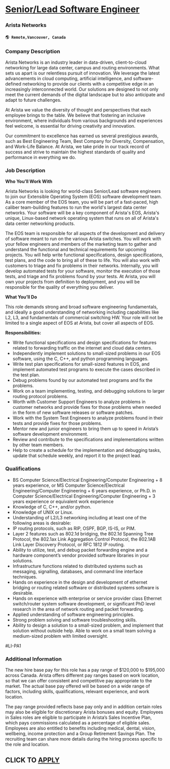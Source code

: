 # [Senior/Lead Software Engineer](https://www.remotewlb.com/apply/senior-lead-software-engineer-109077)  
### Arista Networks  
#### `🌎 Remote,Vancouver, Canada`  

### **Company Description**

Arista Networks is an industry leader in data-driven, client-to-cloud networking for large data center, campus and routing environments. What sets us apart is our relentless pursuit of innovation. We leverage the latest advancements in cloud computing, artificial intelligence, and software-defined networking to provide our clients with a competitive edge in an increasingly interconnected world. Our solutions are designed to not only meet the current demands of the digital landscape but to also anticipate and adapt to future challenges.

At Arista we value the diversity of thought and perspectives that each employee brings to the table. We believe that fostering an inclusive environment, where individuals from various backgrounds and experiences feel welcome, is essential for driving creativity and innovation.

Our commitment to excellence has earned us several prestigious awards, such as Best Engineering Team, Best Company for Diversity, Compensation, and Work-Life Balance. At Arista, we take pride in our track record of success and strive to maintain the highest standards of quality and performance in everything we do.

###  **Job Description**

 **Who You’ll Work With**

Arista Networks is looking for world-class Senior/Lead software engineers to join our Extensible Operating System (EOS) software development team. As a core member of the EOS team, you will be part of a fast-paced, high caliber team-building features to run the world's largest data center networks. Your software will be a key component of Arista's EOS, Arista's unique, Linux-based network operating system that runs on all of Arista's data center networking products.

The EOS team is responsible for all aspects of the development and delivery of software meant to run on the various Arista switches. You will work with your fellow engineers and members of the marketing team to gather and understand the functional and technical requirements for upcoming projects. You will help write functional specifications, design specifications, test plans, and the code to bring all of these to life. You will also work with customers to triage and fix problems in their networks. Internally, you will develop automated tests for your software, monitor the execution of those tests, and triage and fix problems found by your tests. At Arista, you will own your projects from definition to deployment, and you will be responsible for the quality of everything you deliver.

 **What You’ll Do**

This role demands strong and broad software engineering fundamentals, and ideally a good understanding of networking including capabilities like L2, L3, and fundamentals of commercial switching HW. Your role will not be limited to a single aspect of EOS at Arista, but cover all aspects of EOS.

 **Responsibilities:**

  * Write functional specifications and design specifications for features related to forwarding traffic on the internet and cloud data centers.
  * Independently implement solutions to small-sized problems in our EOS software, using the C, C++, and python programming languages.
  * Write test plan specifications for small-sized features in EOS, and implement automated test programs to execute the cases described in the test plan.
  * Debug problems found by our automated test programs and fix the problems. 
  * Work on a team implementing, testing, and debugging solutions to larger routing protocol problems.
  * Worth with Customer Support Engineers to analyze problems in customer networks and provide fixes for those problems when needed in the form of new software releases or software patches.
  * Work with the System Test Engineers to analyze problems found in their tests and provide fixes for those problems.
  * Mentor new and junior engineers to bring them up to speed in Arista’s software development environment.
  * Review and contribute to the specifications and implementations written by other team members.
  * Help to create a schedule for the implementation and debugging tasks, update that schedule weekly, and report it to the project lead.

###  **Qualifications**

  * BS Computer Science/Electrical Engineering/Computer Engineering + 8 years experience, or MS Computer Science/Electrical Engineering/Computer Engineering + 6 years experience, or Ph.D. in Computer Science/Electrical Engineering/Computer Engineering + 3 years experience or equivalent work experience
  * Knowledge of C, C++, and/or python.
  * Knowledge of UNIX or Linux.
  * Understanding of L2/L3 networking including at least one of the following areas is desirable:
  * IP routing protocols, such as RIP, OSPF, BGP, IS-IS, or PIM.
  * Layer 2 features such as 802.1d bridging, the 802.1d Spanning Tree Protocol, the 802.1ax Link Aggregation Control Protocol, the 802.1AB Link Layer Discovery Protocol, or RFC 1812 IP routing.
  * Ability to utilize, test, and debug packet forwarding engine and a hardware component’s vendor provided software libraries in your solutions.
  * Infrastructure functions related to distributed systems such as messaging, signalling, databases, and command line interface techniques.
  * Hands on experience in the design and development of ethernet bridging or routing related software or distributed systems software is desirable.
  * Hands on experience with enterprise or service provider class Ethernet switch/router system software development, or significant PhD level research in the area of network routing and packet forwarding.
  * Applied understanding of software engineering principles.
  * Strong problem solving and software troubleshooting skills.
  * Ability to design a solution to a small-sized problem, and implement that solution without outside help. Able to work on a small team solving a medium-sized problem with limited oversight.

#LI-PA1

###  **Additional Information**

The new hire base pay for this role has a pay range of $120,000 to $195,000 across Canada. Arista offers different pay ranges based on work location, so that we can offer consistent and competitive pay appropriate to the market. The actual base pay offered will be based on a wide range of factors, including skills, qualifications, relevant experience, and work location.

The pay range provided reflects base pay only and in addition certain roles may also be eligible for discretionary Arista bonuses and equity. Employees in Sales roles are eligible to participate in Arista’s Sales Incentive Plan, which pays commissions calculated as a percentage of eligible sales. Employees are also entitled to benefits including medical, dental, vision, wellbeing, income protection and a Group Retirement Savings Plan. The recruiting team can share more details during the hiring process specific to the role and location.

  
## CLICK TO [APPLY](https://www.remotewlb.com/apply/senior-lead-software-engineer-109077)

